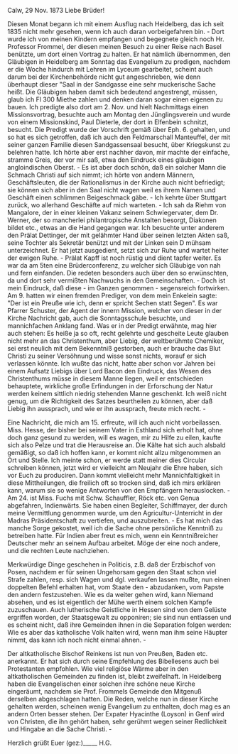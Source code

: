  Calw, 29 Nov. 1873
Liebe Brüder!

Diesen Monat begann ich mit einem Ausflug nach Heidelberg, das ich seit 1835 nicht mehr gesehen, wenn ich auch daran vorbeigefahren bin. - Dort wurde ich von meinen Kindern empfangen und begegnete gleich noch Hr. Professor Frommel, der diesen meinen Besuch zu einer Reise nach Basel benützte, um dort einen Vortrag zu halten. Er hat nämlich übernommen, den Gläubigen in Heidelberg am Sonntag das Evangelium zu predigen, nachdem er die Woche hindurch mit Lehren im Lyceum gearbeitet, scheint auch darum bei der Kirchenbehörde nicht gut angeschrieben, wie denn überhaupt dieser "Saal in der Sandgasse eine sehr muckerische Sache heißt. Die Gläubigen haben damit sich bedeutend angestrengt, müssen, glaub ich Fl 300 Miethe zahlen und denken daran sogar einen eigenen zu bauen. Ich predigte also dort am 2. Nov. und hielt Nachmittags einen Missionsvortrag, besuchte auch am Montag den Jünglingsverein und wurde von einem Missionskind, Paul Dieterle, der dort in Elfenbein schnitzt, besucht. Die Predigt wurde der Vorschrift gemäß über Eph. 6. gehalten, und so hat es sich getroffen, daß ich auch den Feldmarschall Manteuffel, der mit seiner ganzen Familie diesen Sandgassensaal besucht, über Kriegskunst zu belehren hatte. Ich hörte aber erst nachher davon, mir machte der einfache, stramme Greis, der vor mir saß, etwa den Eindruck eines gläubigen angloindischen Oberst. - Es ist aber doch schön, daß ein solcher Mann die Schmach Christi auf sich nimmt; ich hörte von andern Männern, Geschäftsleuten, die der Rationalismus in der Kirche auch nicht befriedigt; sie können sich aber in den Saal nicht wagen weil es ihrem Namen und Geschäft einen schlimmen Beigeschmack gäbe. - Ich kehrte über Stuttgart zurück, wo allerhand Geschäfte auf mich warteten. - Ich sah da Riehm von Mangalore, der in einer kleinen Vakanz seinem Schwiegervater, dem Dr. Werner, der so mancherlei philantropische Anstalten besorgt, Diakonen bildet etc., etwas an die Hand gegangen war. Ich besuchte unter anderem den Prälat Dettinger, der mit gelähmter Hand über seinen letzten Akten saß, seine Tochter als Sekretär benützt und mit der Linken sein D mühsam unterzeichnet. Er hat jetzt ausgedient, setzt sich zur Ruhe und wartet heiter der ewigen Ruhe. - Prälat Kapff ist noch rüstig und dient tapfer weiter. Es war da am 5ten eine Brüderconferenz, zu welcher sich Gläubige von nah und fern einfanden. Die redeten besonders auch über den so erwünschten, da und dort sehr vermißten Nachwuchs in den Gemeinschaften. - Doch ist mein Eindruck, daß diese - im Ganzen genommen - segensreich fortwirken. 
Am 9. hatten wir einen fremden Prediger, von dem mein Enkelein sagte: "Der ist ein Preuße wie ich, denn er spricht Sechen statt Segen". Es war Pfarrer Schuster, der Agent der innern Mission, welcher von dieser in der Kirche Nachricht gab, auch die Sonntagsschule besuchte, und mannichfachen Anklang fand. Was er in der Predigt erwähnte, mag hier auch stehen: Es heiße ja so oft, recht gelehrte und gescheite Leute glauben nicht mehr an das Christenthum, aber Liebig, der weltberühmte Chemiker, sei erst neulich mit dem Bekenntniß gestorben, auch er brauche das Blut Christi zu seiner Versöhnung und wisse sonst nichts, worauf er sich verlassen könnte. Ich wußte das nicht, hatte aber schon vor Jahren bei einem Aufsatz Liebigs über Lord Bacon den Eindruck, das Wesen des Christenthums müsse in diesem Manne liegen, weil er entschieden behauptete, wirkliche große Erfindungen in der Erforschung der Natur werden keinem sittlich niedrig stehenden Manne geschenkt. Ich weiß nicht genug, um die Richtigkeit des Satzes beurtheilen zu können, aber daß Liebig ihn aussprach, und wie er ihn aussprach, freute mich recht. -

Eine Nachricht, die mich am 15. erfreute, will ich auch nicht vorbeilassen. Miss. Hesse, der bisher bei seinem Vater in Esthland sich erholt hat, ohne doch ganz gesund zu werden, will es wagen, mir zu Hilfe zu eilen, kaufte sich also Pelze und trat die Herausreise an. Die Kälte hat sich auch alsbald gemäßigt, so daß ich hoffen kann, er kommt nicht allzu mitgenommen an Ort und Stelle. Ich meinte schon, er werde statt meiner dies Circular schreiben können, jetzt wird er vielleicht am Neujahr die Ehre haben, sich vor Euch zu produciren. Dann kommt vielleicht mehr Mannichfaltigkeit in diese Mittheilungen, die freilich oft so trocken sind, daß ich mirs erklären kann, warum sie so wenige Antworten von den Empfängern herauslocken. - 
Am 24. ist Miss. Fuchs mit Schw. Schauffler, Röck etc. von Genua abgefahren, Indienwärts. Sie haben einen Begleiter, Schiffmayer, der durch meine Vermittlung genommen wurde, um den Agricultur-Unterricht in der Madras Präsidentschaft zu vertiefen, und auszubreiten. - Es hat mich das manche Sorge gekostet, weil ich die Sache ohne persönliche Kenntniß zu betreiben hatte. Für Indien aber freut es mich, wenn ein Kenntnißreicher Deutscher mehr an seinem Aufbau arbeitet. Möge der eine noch andere, und die rechten Leute nachziehen.

Merkwürdige Dinge geschehen in Politicis, z.B. daß der Erzbischof von Posen, nachdem er für seinen Ungehorsam gegen den Staat schon viel Strafe zahlen, resp. sich Wagen und dgl. verkaufen lassen mußte, nun einen doppelten Befehl erhalten hat, vom Staate den - abzudanken, vom Papste den andern festzustehen. Wie es da weiter gehen wird, kann Niemand absehen, und es ist eigentlich der Mühe werth einem solchen Kampfe zuzuschauen. Auch lutherische Geistliche in Hessen sind von dem Gelüste ergriffen worden, der Staatsgewalt zu opponiren; sie sind nun entlassen und es scheint nicht, daß ihre Gemeinden ihnen in die Separation folgen werden: Wie es aber das katholische Volk halten wird, wenn man ihm seine Häupter nimmt, das kann ich noch nicht einmal ahnen. -

Der altkatholische Bischof Reinkens ist nun von Preußen, Baden etc. anerkannt. Er hat sich durch seine Empfehlung des Bibellesens auch bei Protestanten empfohlen. Wie viel religiöse Wärme aber in den altkatholischen Gemeinden zu finden ist, bleibt zweifelhaft. In Heidelberg haben die Evangelischen einer solchen ihre schöne neue Kirche eingeräumt, nachdem sie Prof. Frommels Gemeinde den Mitgenuß derselben abgeschlagen hatten. Die Reden, welche nun in dieser Kirche gehalten werden, scheinen wenig Evangelium zu enthalten, doch mag es an andern Orten besser stehen. Der Expater Hyacinthe (Loyson) in Genf wird von Christen, die ihn gehört haben, sehr gerühmt wegen seiner Redlichkeit und Hingabe an die Sache Christi. -

 Herzlich grüßt
 Euer
 (gez:)_____ H.G.
